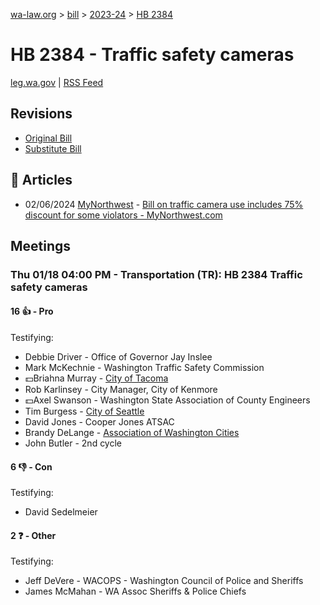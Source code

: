 [wa-law.org](/) > [bill](/bill/) > [2023-24](/bill/2023-24/) > [HB 2384](/bill/2023-24/hb/2384/)

# HB 2384 - Traffic safety cameras
[leg.wa.gov](https://app.leg.wa.gov/billsummary?BillNumber=2384&Year=2023&Initiative=false) | [RSS Feed](./rss.xml)

## Revisions
* [Original Bill](1/)
* [Substitute Bill](S/)

## 📰 Articles
* 02/06/2024 [MyNorthwest](/org/mynorthwest/) - [Bill on traffic camera use includes 75% discount for some violators - MyNorthwest.com](https://mynorthwest.com/3949501/bill-altering-traffic-safety-camera-use-includes-75-discount-some-violators/#:~:text=House%20Bill%202384)

## Meetings
### Thu 01/18 04:00 PM - Transportation (TR): HB 2384 Traffic safety cameras
#### 16 👍 - Pro
Testifying:
* Debbie Driver - Office of Governor Jay Inslee
* Mark McKechnie - Washington Traffic Safety Commission
* 💵Briahna Murray - [City of Tacoma](/org/city_of_tacoma/)
* Rob Karlinsey - City Manager, City of Kenmore
* 💵Axel Swanson - Washington State Association of County Engineers
* Tim Burgess - [City of Seattle](/org/city_of_seattle/)
* David Jones - Cooper Jones ATSAC
* Brandy DeLange - [Association of Washington Cities](/org/association_of_washington_cities/)
* John Butler - 2nd cycle

#### 6 👎 - Con
Testifying:
* David Sedelmeier

#### 2 ❓ - Other
Testifying:
* Jeff DeVere - WACOPS - Washington Council of Police and Sheriffs
* James McMahan - WA Assoc Sheriffs & Police Chiefs
